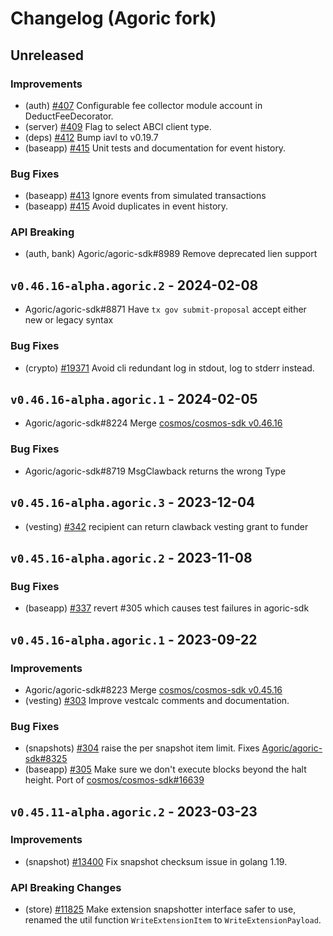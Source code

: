 <!--
Guiding Principles:

Changelogs are for humans, not machines.
There should be an entry for every single version.
The same types of changes should be grouped.
Versions and sections should be linkable.
The latest version comes first.
The release date of each version is displayed.
Mention whether you follow Semantic Versioning.

Usage:

Change log entries are to be added to the Unreleased section under the
appropriate stanza (see below). Each entry should ideally include a tag and
the Github issue reference in the following format:

* (<tag>) \#<issue-number> message

The issue numbers will later be link-ified during the release process so you do
not have to worry about including a link manually, but you can if you wish.

Types of changes (Stanzas):

"Features" for new features.
"Improvements" for changes in existing functionality.
"Deprecated" for soon-to-be removed features.
"Bug Fixes" for any bug fixes.
"Client Breaking" for breaking Protobuf, gRPC and REST routes used by end-users.
"CLI Breaking" for breaking CLI commands.
"API Breaking" for breaking exported APIs used by developers building on SDK.
"State Machine Breaking" for any changes that result in a different AppState given same genesisState and txList.
Ref: https://keepachangelog.com/en/1.0.0/
-->

# Changelog (Agoric fork)

## Unreleased

### Improvements

* (auth) [#407](https://github.com/agoric-labs/cosmos-sdk/pull/407) Configurable fee collector module account in DeductFeeDecorator.
* (server) [#409](https://github.com/agoric-labs/cosmos-sdk/pull/409) Flag to select ABCI client type.
* (deps) [#412](https://github.com/agoric-labs/cosmos-sdk/pull/412) Bump iavl to v0.19.7
* (baseapp) [#415](https://github.com/agoric-labs/cosmos-sdk/pull/415) Unit tests and documentation for event history.

### Bug Fixes

* (baseapp) [#413](https://github.com/agoric-labs/cosmos-sdk/pull/413) Ignore events from simulated transactions
* (baseapp) [#415](https://github.com/agoric-labs/cosmos-sdk/pull/415) Avoid duplicates in event history.

### API Breaking

* (auth, bank) Agoric/agoric-sdk#8989 Remove deprecated lien support

## `v0.46.16-alpha.agoric.2` - 2024-02-08

* Agoric/agoric-sdk#8871 Have `tx gov submit-proposal` accept either new or legacy syntax

### Bug Fixes

* (crypto) [#19371](https://github.com/cosmos/cosmos-sdk/pull/19371) Avoid cli redundant log in stdout, log to stderr instead.

## `v0.46.16-alpha.agoric.1` - 2024-02-05

* Agoric/agoric-sdk#8224 Merge [cosmos/cosmos-sdk v0.46.16](https://github.com/cosmos/cosmos-sdk/releases/tag/v0.46.16)

### Bug Fixes

* Agoric/agoric-sdk#8719 MsgClawback returns the wrong Type

## `v0.45.16-alpha.agoric.3` - 2023-12-04

* (vesting) [#342](https://github.com/agoric-labs/cosmos-sdk/pull/342) recipient can return clawback vesting grant to funder

## `v0.45.16-alpha.agoric.2` - 2023-11-08

### Bug Fixes

* (baseapp) [#337](https://github.com/agoric-labs/cosmos-sdk/pull/337) revert #305 which causes test failures in agoric-sdk

## `v0.45.16-alpha.agoric.1` - 2023-09-22

### Improvements

* Agoric/agoric-sdk#8223 Merge [cosmos/cosmos-sdk v0.45.16](https://github.com/cosmos/cosmos-sdk/releases/tag/v0.45.16)
* (vesting) [#303](https://github.com/agoric-labs/cosmos-sdk/pull/303) Improve vestcalc comments and documentation.

### Bug Fixes

* (snapshots) [#304](https://github.com/agoric-labs/cosmos-sdk/pull/304) raise the per snapshot item limit. Fixes [Agoric/agoric-sdk#8325](https://github.com/Agoric/agoric-sdk/issues/8325)
* (baseapp) [#305](https://github.com/agoric-labs/cosmos-sdk/pull/305) Make sure we don't execute blocks beyond the halt height. Port of [cosmos/cosmos-sdk#16639](https://github.com/cosmos/cosmos-sdk/pull/16639)

## `v0.45.11-alpha.agoric.2` - 2023-03-23

### Improvements

* (snapshot) [#13400](https://github.com/cosmos/cosmos-sdk/pull/13400) Fix snapshot checksum issue in golang 1.19.

### API Breaking Changes

* (store) [#11825](https://github.com/cosmos/cosmos-sdk/pull/11825) Make extension snapshotter interface safer to use, renamed the util function `WriteExtensionItem` to `WriteExtensionPayload`.
